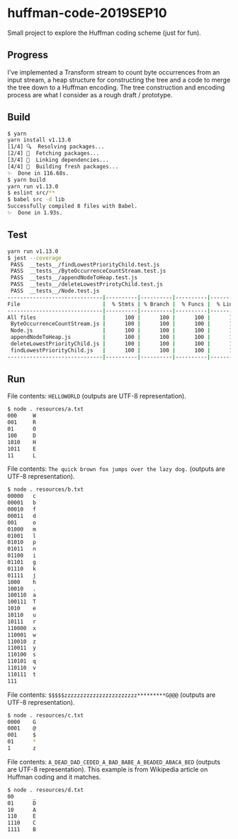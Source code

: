 # huffman-code-2019SEP10

Small project to explore the Huffman coding scheme (just for fun).

## Progress

I've implemented a Transform stream to count byte occurrences from an input stream, a heap structure for constructing the tree and a code to merge the tree down to a Huffman encoding. The tree construction and encoding process are what I consider as a rough draft / prototype.

## Build

```bash
$ yarn
yarn install v1.13.0
[1/4] 🔍  Resolving packages...
[2/4] 🚚  Fetching packages...
[3/4] 🔗  Linking dependencies...
[4/4] 🔨  Building fresh packages...
✨  Done in 116.68s.
$ yarn build
yarn run v1.13.0
$ eslint src/**
$ babel src -d lib
Successfully compiled 8 files with Babel.
✨  Done in 1.93s.
```

## Test

```bash
yarn run v1.13.0
$ jest --coverage
 PASS  __tests__/findLowestPriorityChild.test.js
 PASS  __tests__/ByteOccurrenceCountStream.test.js
 PASS  __tests__/appendNodeToHeap.test.js
 PASS  __tests__/deleteLowestPrirotyChild.test.js
 PASS  __tests__/Node.test.js
------------------------------|----------|----------|----------|----------|-------------------|
File                          |  % Stmts | % Branch |  % Funcs |  % Lines | Uncovered Line #s |
------------------------------|----------|----------|----------|----------|-------------------|
All files                     |      100 |      100 |      100 |      100 |                   |
 ByteOccurrenceCountStream.js |      100 |      100 |      100 |      100 |                   |
 Node.js                      |      100 |      100 |      100 |      100 |                   |
 appendNodeToHeap.js          |      100 |      100 |      100 |      100 |                   |
 deleteLowestPriorityChild.js |      100 |      100 |      100 |      100 |                   |
 findLowestPriorityChild.js   |      100 |      100 |      100 |      100 |                   |
------------------------------|----------|----------|----------|----------|-------------------|
```

## Run

File contents: `HELLOWORLD` (outputs are UTF-8 representation).

```bash
$ node . resources/a.txt
000     W
001     R
01      O
100     D
1010    H
1011    E
11      L
```

File contents: `The quick brown fox jumps over the lazy dog.` (outputs are UTF-8 representation).

```bash
$ node . resources/b.txt
00000   c
00001   b
00010   f
00011   d
001     o
01000   m
01001   l
01010   p
01011   n
01100   i
01101   g
01110   k
01111   j
1000    h
10010   .
100110  a
100111  T
1010    e
10110   u
10111   r
110000  x
110001  w
110010  z
110011  y
110100  s
110101  q
110110  v
110111  t
111      
```

File contents: `$$$$$zzzzzzzzzzzzzzzzzzzzzzz*********G@@@` (outputs are UTF-8 representation).

```bash
$ node . resources/c.txt
0000    G
0001    @
001     $
01      *
1       z
```

File contents: `A_DEAD_DAD_CEDED_A_BAD_BABE_A_BEADED_ABACA_BED` (outputs are UTF-8 representation). This example is from Wikipedia article on Huffman coding and it matches.

```bash
$ node . resources/d.txt
00      _
01      D
10      A
110     E
1110    C
1111    B
```
